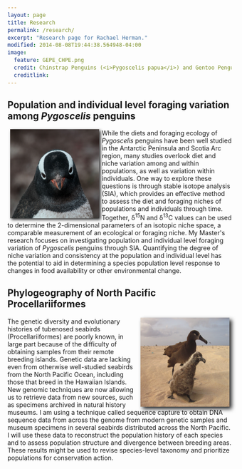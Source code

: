 ```yaml
---
layout: page
title: Research
permalink: /research/
excerpt: "Research page for Rachael Herman."
modified: 2014-08-08T19:44:38.564948-04:00
image:
  feature: GEPE_CHPE.png
  credit: Chinstrap Penguins (<i>Pygoscelis papua</i>) and Gentoo Penguins (<i>P. papua</i>), Danger Islands
  creditlink: 
---
```



## Population and individual level foraging variation among <i>Pygoscelis</i> penguins

<img src="/images/GEPE.png" alt="GEPE" width="200" height="200" hspace="6" wspace="8" align="left" style="-webkit-filter: drop-shadow(3px 3px 3px #222); filter: drop-shadow(3px 3px 3px #222);" >
While the diets and foraging ecology of <i>Pygoscelis</i> penguins have been well studied in the Antarctic Peninsula and
Scotia Arc region, many studies overlook diet and niche variation among and within populations, as well as variation
within individuals. One way to explore these questions is through stable isotope analysis (SIA), which provides an
effective method to assess the diet and foraging niches of populations and individuals through time. Together, δ<sup>15</sup>N and δ<sup>13</sup>C values can
be used to determine the 2-dimensional parameters of an isotopic niche space, a comparable measurement of an ecological
or foraging niche. My Master's research focuses on investigating population and individual level foraging variation of
<i>Pygoscelis</i> penguins through SIA. Quantifying the degree of niche variation and consistency at the population and
individual level has the potential to aid in determining a species population level response to changes in food
availability or other environmental change. 


## Phylogeography of North Pacific Procellariiformes

<img src="/images/BFAL.png" alt="BFAL" width="200" height="200" hspace="5" align="right" style="-webkit-filter: drop-shadow(5px 5px 5px #222); filter: drop-shadow(5px 5px 5px #222);">
The genetic diversity and evolutionary histories of tubenosed seabirds (Procellariiformes) are poorly known, in large
part because of the difficulty of obtaining samples from their remote breeding islands. Genetic data are lacking even
from otherwise well-studied seabirds from the North Pacific Ocean, including those that breed in the Hawaiian Islands.
New genomic techniques are now allowing us to retrieve data from new sources, such as specimens archived in natural
history museums. I am using a technique called sequence capture to obtain DNA sequence data from across the genome from
modern genetic samples and museum specimens in several seabirds distributed across the North Pacific. I will use these
data to reconstruct the population history of each species and to assess population structure and divergence between
breeding areas. These results might be used to revise species-level taxonomy and prioritize populations for conservation
action.




